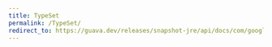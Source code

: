 ```yaml
---
title: TypeSet
permalink: /TypeSet/
redirect_to: https://guava.dev/releases/snapshot-jre/api/docs/com/google/common/reflect/TypeToken.TypeSet.html
---
```

